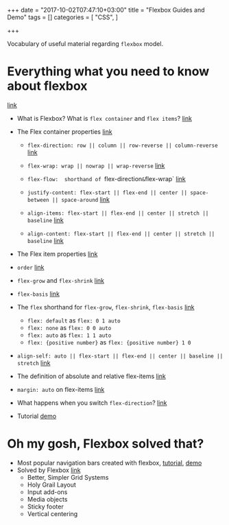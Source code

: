 +++
date = "2017-10-02T07:47:10+03:00"
title = "Flexbox Guides and Demo"
tags = []
categories = [
    "CSS",
]

+++

Vocabulary of useful material regarding `flexbox` model.

<!-- more -->

# Everything what you need to know about flexbox

[link](https://medium.freecodecamp.org/understanding-flexbox-everything-you-need-to-know-b4013d4dc9af)

* What is Flexbox? What is `flex container` and `flex items`? [link](https://medium.freecodecamp.org/understanding-flexbox-everything-you-need-to-know-b4013d4dc9af#dc9e)

* The Flex container properties [link](https://medium.freecodecamp.org/understanding-flexbox-everything-you-need-to-know-b4013d4dc9af#c91e)

    * `flex-direction: row || column || row-reverse || column-reverse` [link](https://medium.freecodecamp.org/understanding-flexbox-everything-you-need-to-know-b4013d4dc9af#a454)

    * `flex-wrap: wrap || nowrap || wrap-reverse` [link](https://medium.freecodecamp.org/understanding-flexbox-everything-you-need-to-know-b4013d4dc9af#acb4)

    * `flex-flow:  shorthand of `flex-direction` & `flex-wrap` [link](https://medium.freecodecamp.org/understanding-flexbox-everything-you-need-to-know-b4013d4dc9af#d813)

    * `justify-content: flex-start || flex-end || center || space-between || space-around` [link](https://medium.freecodecamp.org/understanding-flexbox-everything-you-need-to-know-b4013d4dc9af#bdee)

    * `align-items: flex-start || flex-end || center || stretch || baseline` [link](https://medium.freecodecamp.org/understanding-flexbox-everything-you-need-to-know-b4013d4dc9af#8f38)

    * `align-content: flex-start || flex-end || center || stretch || baseline` [link](https://medium.freecodecamp.org/understanding-flexbox-everything-you-need-to-know-b4013d4dc9af#9c3c)

* The Flex item properties [link](https://medium.freecodecamp.org/understanding-flexbox-everything-you-need-to-know-b4013d4dc9af#c67f)

* `order` [link](https://medium.freecodecamp.org/understanding-flexbox-everything-you-need-to-know-b4013d4dc9af#1e18)

* `flex-grow` and `flex-shrink` [link](https://medium.freecodecamp.org/understanding-flexbox-everything-you-need-to-know-b4013d4dc9af#07ef)

* `flex-basis` [link](https://medium.freecodecamp.org/understanding-flexbox-everything-you-need-to-know-b4013d4dc9af#4bde)

* The `flex` shorthand for `flex-grow`, `flex-shrink`, `flex-basis` [link](https://medium.freecodecamp.org/understanding-flexbox-everything-you-need-to-know-b4013d4dc9af#acf8)

    * `flex: default` as `flex: 0 1 auto`
    * `flex: none` as `flex: 0 0 auto`
    * `flex: auto` as `flex: 1 1 auto`
    * `flex: {positive number}` as `flex: {positive number} 1 0`

* `align-self: auto || flex-start || flex-end || center || baseline || stretch` [link](https://medium.freecodecamp.org/understanding-flexbox-everything-you-need-to-know-b4013d4dc9af#e3af)

* The definition of absolute and relative flex-items [link](https://medium.freecodecamp.org/understanding-flexbox-everything-you-need-to-know-b4013d4dc9af#6f9a)

* `margin: auto` on flex-items [link](https://medium.freecodecamp.org/understanding-flexbox-everything-you-need-to-know-b4013d4dc9af#d874)

* What happens when you switch `flex-direction`? [link](https://medium.freecodecamp.org/understanding-flexbox-everything-you-need-to-know-b4013d4dc9af#7c29)

* Tutorial [demo](http://jsbin.com/wubudog/edit?output)

# Oh my gosh, Flexbox solved that?

* Most popular navigation bars created with flexbox, [tutorial](https://medium.com/flexbox-and-grids/the-most-popular-navigation-bars-created-with-flexbox-6c0f59f55686), [demo](https://plnkr.co/edit/XTEMooqY9pgcLlzJVM4N?p=preview)
* Solved by Flexbox [link](https://philipwalton.github.io/solved-by-flexbox/)
    * Better, Simpler Grid Systems
    * Holy Grail Layout
    * Input add-ons
    * Media objects
    * Sticky footer
    * Vertical centering
